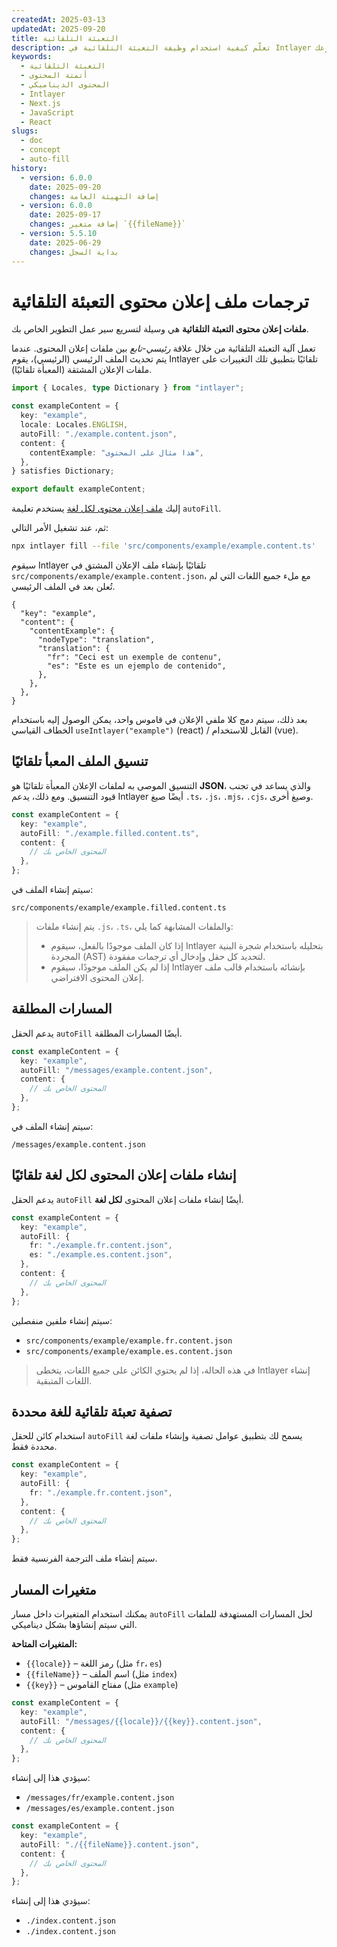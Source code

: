 ```yaml
---
createdAt: 2025-03-13
updatedAt: 2025-09-20
title: التعبئة التلقائية
description: تعلّم كيفية استخدام وظيفة التعبئة التلقائية في Intlayer لملء المحتوى تلقائيًا بناءً على أنماط محددة مسبقًا. اتبع هذا التوثيق لتنفيذ ميزات التعبئة التلقائية بكفاءة في مشروعك.
keywords:
  - التعبئة التلقائية
  - أتمتة المحتوى
  - المحتوى الديناميكي
  - Intlayer
  - Next.js
  - JavaScript
  - React
slugs:
  - doc
  - concept
  - auto-fill
history:
  - version: 6.0.0
    date: 2025-09-20
    changes: إضافة التهيئة العامة
  - version: 6.0.0
    date: 2025-09-17
    changes: إضافة متغير `{{fileName}}`
  - version: 5.5.10
    date: 2025-06-29
    changes: بداية السجل
---
```


# ترجمات ملف إعلان محتوى التعبئة التلقائية

**ملفات إعلان محتوى التعبئة التلقائية** هي وسيلة لتسريع سير عمل التطوير الخاص بك.

تعمل آلية التعبئة التلقائية من خلال علاقة _رئيسي-تابع_ بين ملفات إعلان المحتوى. عندما يتم تحديث الملف الرئيسي (الرئيسي)، يقوم Intlayer تلقائيًا بتطبيق تلك التغييرات على ملفات الإعلان المشتقة (المعبأة تلقائيًا).

```ts fileName="src/components/example/example.content.ts"
import { Locales, type Dictionary } from "intlayer";

const exampleContent = {
  key: "example",
  locale: Locales.ENGLISH,
  autoFill: "./example.content.json",
  content: {
    contentExample: "هذا مثال على المحتوى",
  },
} satisfies Dictionary;

export default exampleContent;
```

إليك [ملف إعلان محتوى لكل لغة](https://github.com/aymericzip/intlayer/blob/main/docs/docs/ar/per_locale_file.md) يستخدم تعليمة `autoFill`.

ثم، عند تشغيل الأمر التالي:

```bash
npx intlayer fill --file 'src/components/example/example.content.ts'
```

سيقوم Intlayer تلقائيًا بإنشاء ملف الإعلان المشتق في `src/components/example/example.content.json`، مع ملء جميع اللغات التي لم تُعلن بعد في الملف الرئيسي.

```json5 fileName="src/components/example/example.content.json"
{
  "key": "example",
  "content": {
    "contentExample": {
      "nodeType": "translation",
      "translation": {
        "fr": "Ceci est un exemple de contenu",
        "es": "Este es un ejemplo de contenido",
      },
    },
  },
}
```

بعد ذلك، سيتم دمج كلا ملفي الإعلان في قاموس واحد، يمكن الوصول إليه باستخدام الخطاف القياسي `useIntlayer("example")` (react) / القابل للاستخدام (vue).

## تنسيق الملف المعبأ تلقائيًا

التنسيق الموصى به لملفات الإعلان المعبأة تلقائيًا هو **JSON**، والذي يساعد في تجنب قيود التنسيق. ومع ذلك، يدعم Intlayer أيضًا صيغ `.ts`، `.js`، `.mjs`، `.cjs`، وصيغ أخرى.

```ts fileName="src/components/example/example.content.ts"
const exampleContent = {
  key: "example",
  autoFill: "./example.filled.content.ts",
  content: {
    // المحتوى الخاص بك
  },
};
```

سيتم إنشاء الملف في:

```
src/components/example/example.filled.content.ts
```

> يتم إنشاء ملفات `.js`، `.ts`، والملفات المشابهة كما يلي:
>
> - إذا كان الملف موجودًا بالفعل، سيقوم Intlayer بتحليله باستخدام شجرة البنية المجردة (AST) لتحديد كل حقل وإدخال أي ترجمات مفقودة.
> - إذا لم يكن الملف موجودًا، سيقوم Intlayer بإنشائه باستخدام قالب ملف إعلان المحتوى الافتراضي.

## المسارات المطلقة

يدعم الحقل `autoFill` أيضًا المسارات المطلقة.

```ts fileName="src/components/example/example.content.ts"
const exampleContent = {
  key: "example",
  autoFill: "/messages/example.content.json",
  content: {
    // المحتوى الخاص بك
  },
};
```

سيتم إنشاء الملف في:

```
/messages/example.content.json
```

## إنشاء ملفات إعلان المحتوى لكل لغة تلقائيًا

يدعم الحقل `autoFill` أيضًا إنشاء ملفات إعلان المحتوى **لكل لغة**.

```ts fileName="src/components/example/example.content.ts"
const exampleContent = {
  key: "example",
  autoFill: {
    fr: "./example.fr.content.json",
    es: "./example.es.content.json",
  },
  content: {
    // المحتوى الخاص بك
  },
};
```

سيتم إنشاء ملفين منفصلين:

- `src/components/example/example.fr.content.json`
- `src/components/example/example.es.content.json`

> في هذه الحالة، إذا لم يحتوي الكائن على جميع اللغات، يتخطى Intlayer إنشاء اللغات المتبقية.

## تصفية تعبئة تلقائية للغة محددة

استخدام كائن للحقل `autoFill` يسمح لك بتطبيق عوامل تصفية وإنشاء ملفات لغة محددة فقط.

```ts fileName="src/components/example/example.content.ts"
const exampleContent = {
  key: "example",
  autoFill: {
    fr: "./example.fr.content.json",
  },
  content: {
    // المحتوى الخاص بك
  },
};
```

سيتم إنشاء ملف الترجمة الفرنسية فقط.

## متغيرات المسار

يمكنك استخدام المتغيرات داخل مسار `autoFill` لحل المسارات المستهدفة للملفات التي سيتم إنشاؤها بشكل ديناميكي.

**المتغيرات المتاحة:**

- `{{locale}}` – رمز اللغة (مثل `fr`، `es`)
- `{{fileName}}` – اسم الملف (مثل `index`)
- `{{key}}` – مفتاح القاموس (مثل `example`)

```ts fileName="src/components/example/index.content.ts"
const exampleContent = {
  key: "example",
  autoFill: "/messages/{{locale}}/{{key}}.content.json",
  content: {
    // المحتوى الخاص بك
  },
};
```

سيؤدي هذا إلى إنشاء:

- `/messages/fr/example.content.json`
- `/messages/es/example.content.json`

```ts fileName="src/components/example/index.content.ts"
const exampleContent = {
  key: "example",
  autoFill: "./{{fileName}}.content.json",
  content: {
    // المحتوى الخاص بك
  },
};
```

سيؤدي هذا إلى إنشاء:

- `./index.content.json`
- `./index.content.json`
